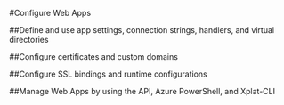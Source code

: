 #Configure Web Apps

##Define and use app settings, connection strings, handlers, and virtual directories

##Configure certificates and custom domains

##Configure SSL bindings and runtime configurations

##Manage Web Apps by using the API, Azure PowerShell, and Xplat-CLI